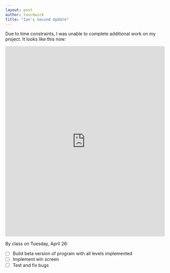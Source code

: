 ```yaml
---
layout: post
author: touchwick
title: "Ian's Second Update"
---
```

Due to time constraints, I was unable to complete additional work on my project. It looks like this now:

<iframe src="https://trinket.io/embed/python/caba5c8beb" width="100%" height="600" frameborder="0" marginwidth="0" marginheight="0" allowfullscreen></iframe>

By class on Tuesday, April 26:

- [ ] Build beta version of program with all levels implemented
- [ ] Implement win screen
- [ ] Test and fix bugs
